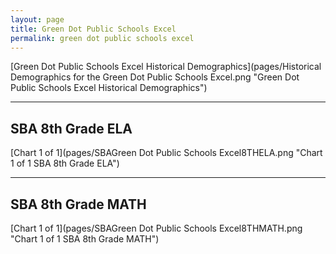 ```yaml
---
layout: page
title: Green Dot Public Schools Excel
permalink: green dot public schools excel
---
```



[Green Dot Public Schools Excel Historical Demographics](pages/Historical Demographics for the Green Dot Public Schools Excel.png "Green Dot Public Schools Excel Historical Demographics")

___

## SBA 8th Grade ELA

[Chart 1 of 1](pages/SBAGreen Dot Public Schools Excel8THELA.png "Chart 1 of 1 SBA 8th Grade ELA")


___

## SBA 8th Grade MATH

[Chart 1 of 1](pages/SBAGreen Dot Public Schools Excel8THMATH.png "Chart 1 of 1 SBA 8th Grade MATH")

